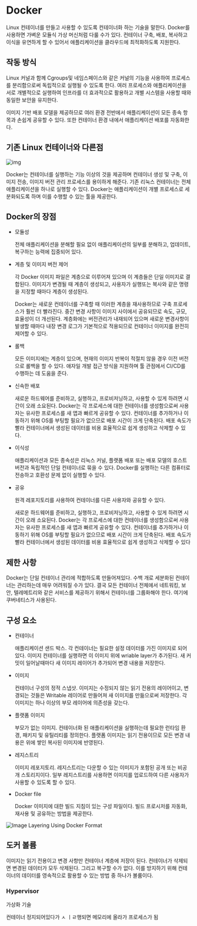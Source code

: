 # Docker

Linux 컨테이너를 만들고 사용할 수 있도록 컨테이너화 하는 기술을 말한다. Docker를 사용하면 가벼운 모듈식 가상 머신처럼 다룰 수가 있다. 컨테이너 구축, 배포, 복사하고 이식을 유연하게 할 수 있어서 애플리케이션을 클라우드에 최적화하도록 지원한다.

## 작동 방식

Linux 커널과 함께 Cgroups및 네임스페이스와 같은 커널의 기능을 사용하여 프로세스를 분리함으로써 독립적으로 실행될 수 있도록 한다. 여러 프로세스와 애플리케이션을 서로 개별적으로 실행하여 인프라를 더 효과적으로 활용하고 개별 시스템을 사용할 때와 동일한 보안을 유지한다.

이미지 기반 배포 모델을 제공하므로 여러 환경 전반에서 애플리케이션이 모든 종속 항목과 손쉽게 공유할 수 있다. 또한 컨테이너 환경 내에서 애플리케이션 배포를 자동화한다.

## 기존 Linux 컨테이너와 다른점
![img](https://www.redhat.com/cms/managed-files/traditional-linux-containers-vs-docker_0.png)


Docker는 컨테이너를 실행하는 기능 이상의 것을 제공하며 컨테이너 생성 및 구축, 이미지 전송, 이미지 버전 관리 프로세스를 용이하게 해준다. 기존 리눅스 컨테이너는 전체 애플리케이션을 하나로 실행할 수 있다. Docker는 애플리케이션이 개별 프로세스로 세분화되도록 하며 이를 수행할 수 있는 툴을 제공한다.

## Docker의 장점

- 모듈성

  전체 애플리케이션을 분해할 필요 없이 애플리케이션의 일부를 분해하고, 업데이트, 복구하는 능력에 집중되어 있다.

- 계층 및 이미지 버전 제어

  각 Docker 이미지 파일은 계층으로 이루어져 있으며 이 계층들은 단일 이미지로 결합된다. 이미지가 변경될 때 계층이 생성되고, 사용자가 실행또는 복사와 같은 명령을 지정할 때마다 계층이 생성된다.

  Docker는 새로운 컨테이너를 구축할 때 이러한 계층을 재사용하므로 구축 프로세스가 훨씬 더 빨라진다. 중간 변경 사항이 이미지 사이에서 공유되므로 속도, 규모, 효율성이 더 개선된다. 계층화에는 버전관리가 내재되어 있으며 새로운 변경사항이 발생할 때마다 내장 변경 로그가 기본적으로 적용되므로 컨테이너 이미지를 완전히 제어할 수 있다.

- 롤백

  모든 이미지에는 계층이 있으며, 현재의 이미지 반복이 적절치 않을 경우 이전 버전으로 롤백을 할 수 있다. 애자일 개발 접근 방식을 지원하며 툴 관점에서 CI/CD를 수행하는 데 도움을 준다.

- 신속한 배포


  새로운 하드웨어를 준비하고, 실행하고, 프로비저닝하고, 사용할 수 있게 하려면 시간이 오래 소요된다. Docker는 각 프로세스에 대한 컨테이너를 생성함으로써 사용자는 유사한 프로세스를 새 앱과 빠르게 공유할 수 있다. 컨테이너를 추가하거나 이동하기 위해 OS를 부팅할 필요가 없으므로 배포 시간이 크게 단축된다. 배포 속도가 빨라 컨테이너에서 생성된 데이터를 비용 효율적으로 쉽게 생성하고 삭제할 수 있다.

- 이식성

  애플리케이션과 모든 종속성은 리눅스 커널, 플랫폼 배포 또는 배포 모델의 호스트 버전과 독립적인 단일 컨테이너로 묶을 수 있다. Docker를 실행하는 다른 컴퓨터로 전송하고 호환성 문제 없이 실행할 수 있다.

- 공유

  원격 레포지토리를 사용하여 컨테이너를 다른 사용자와 공유할 수 있다.

  새로운 하드웨어를 준비하고, 실행하고, 프로비저닝하고, 사용할 수 있게 하려면 시간이 오래 소요된다. Docker는 각 프로세스에 대한 컨테이너를 생성함으로써 사용자는 유사한 프로세스를 새 앱과 빠르게 공유할 수 있다. 컨테이너를 추가하거나 이동하기 위해 OS를 부팅할 필요가 없으므로 배포 시간이 크게 단축된다. 배포 속도가 빨라 컨테이너에서 생성된 데이터를 비용 효율적으로 쉽게 생성하고 삭제할 수 있다



## 제한 사항

Docker는 단일 컨테이너 관리에 적합하도록 만들어져있다. 수백 개로 세분화된 컨테이너는 관리하는데 매우 어려워질 수가 있다. 결국 모든 컨테이너 전체에서 네트워킹, 보안, 텔레메트리와 같은 서비스를 제공하기 위해서 컨테이너를 그룹화해야 한다. 여기에 쿠버네티스가 사용된다.




## 구성 요소

- 컨테이너

  애플리케이션 샌드 박스. 각 컨테이너는 필요한 설정 데이터를 가진 이미지로 되어있다. 이미지 컨테이너를 실행하면 이 이미지 위에 wriable layer가 추가된다. 새 커밋이 일어날때마다 새 이미지 레이어가 추가되어 변경 내용을 저장한다.

- 이미지

  컨테이너 구성의 정적 스냅샷. 이미지는 수정되지 않는 읽기 전용의 레이어이고, 변경되는 것들은 Writable 레이어로 만들어져 새 이미지를 만듦으로써 저장한다. 각 이미지는 하나 이상의 부모 레이어에 의존성을 갖는다.

- 플랫폼 이미지

  부모가 없는 이미지. 컨테이너화 된 애플리케이션을 실행하는데 필요한 런타임 환경, 패키지 및 유틸리티를 정의한다. 플랫폼 이미지는 읽기 전용이므로 모든 변경 내용은 위에 쌓인 복사된 이미지에 반영된다.

- 레지스트리

  이미지 레포지토리. 레지스트리는 다운할 수 있는 이미지가 포함된 공개 또는 비공개 스토리지이다. 일부 레지스트리를 사용하면 이미지를 업로드하여 다른 사용자가 사용할 수 있도록 할 수 있다.

- Docker file

  Docker 이미지에 대한 빌드 지침이 있는 구성 파일이다. 빌드 프로시저를 자동화, 재사용 및 공유하는 방법을 제공한다.

![Image Layering Using Docker Format](https://access.redhat.com/webassets/avalon/d/Red_Hat_Enterprise_Linux-7-7.0_Release_Notes-en-US/images/440aa214d60c93edebd6b4522fffe54f/docker_structure.png)





## 도커 볼륨

이미지는 읽기 전용이고 변경 사항만 컨테이너 계층에 저장이 된다. 컨테이너가 삭제되면 변경된 데이터가 모두 삭제된다. 그리고 복구할 수가 없다. 이를 방지하기 위해 컨테이너의 데이터를 영속적으로 활용할 수 있는 방법 중 하나가 볼륨이다.



### Hypervisor

가상화 기술



컨테이너 정지되어있다가 ㅅ ㅣㄹ행되면 메모리에 올라가 프로세스가 됨